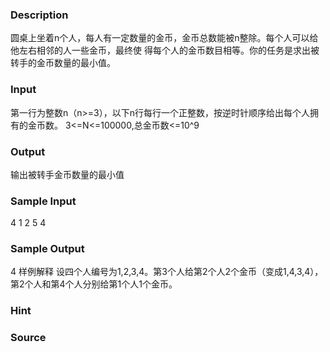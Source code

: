
### Description
圆桌上坐着n个人，每人有一定数量的金币，金币总数能被n整除。每个人可以给他左右相邻的人一些金币，最终使
得每个人的金币数目相等。你的任务是求出被转手的金币数量的最小值。
### Input

第一行为整数n（n>=3），以下n行每行一个正整数，按逆时针顺序给出每个人拥有的金币数。
3<=N<=100000,总金币数<=10^9



### Output
输出被转手金币数量的最小值
### Sample Input
4
1
2
5
4
### Sample Output
4
样例解释
设四个人编号为1,2,3,4。第3个人给第2个人2个金币（变成1,4,3,4），第2个人和第4个人分别给第1个人1个金币。

### Hint

### Source
